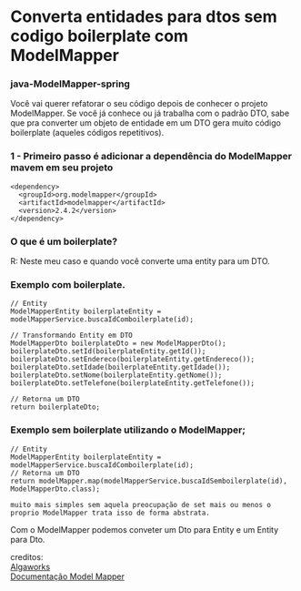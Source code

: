 # Converta entidades para dtos sem codigo boilerplate com ModelMapper

### java-ModelMapper-spring

Você vai querer refatorar o seu código depois de conhecer o projeto ModelMapper.
Se você já conhece ou já trabalha com o padrão DTO, sabe que pra converter um objeto de entidade em um DTO gera muito código boilerplate (aqueles códigos repetitivos).

### 1 - Primeiro passo é adicionar a dependência do ModelMapper mavem em seu projeto

````
<dependency>
  <groupId>org.modelmapper</groupId>
  <artifactId>modelmapper</artifactId>
  <version>2.4.2</version>
</dependency>
````


### O que é um boilerplate?
R: Neste meu caso e quando você converte uma entity para um DTO.

### Exemplo com boilerplate.

````
// Entity 
ModelMapperEntity boilerplateEntity = modelMapperService.buscaIdComboilerplate(id);

// Transformando Entity em DTO
ModelMapperDto boilerplateDto = new ModelMapperDto();
boilerplateDto.setId(boilerplateEntity.getId());
boilerplateDto.setEndereco(boilerplateEntity.getEndereco());
boilerplateDto.setIdade(boilerplateEntity.getIdade());
boilerplateDto.setNome(boilerplateEntity.getNome());
boilerplateDto.setTelefone(boilerplateEntity.getTelefone());

// Retorna um DTO
return boilerplateDto;
````

### Exemplo sem boilerplate utilizando o ModelMapper;
````
// Entity 
ModelMapperEntity boilerplateEntity = modelMapperService.buscaIdComboilerplate(id);
// Retorna um DTO
return modelMapper.map(modelMapperService.buscaIdSemboilerplate(id), ModelMapperDto.class);

muito mais simples sem aquela preocupação de set mais ou menos o proprio ModelMapper trata isso de forma abstrata.
````

Com o ModelMapper podemos conveter um Dto para Entity e um Entity para Dto.

creditos: </br>
[Algaworks](https://www.linkedin.com/feed/hashtag/?keywords=modelmapper&highlightedUpdateUrns=urn%3Ali%3Aactivity%3A6799318021534978048) </br>
[Documentação Model Mapper](http://modelmapper.org/getting-started/) </br>

